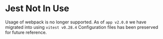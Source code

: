 # Jest Not In Use
Usage of webpack is no longer supported. 
As of `app v2.0.0` we have migrated into using `vitest v0.28.4` 
Configuration files has been preserved for future reference.